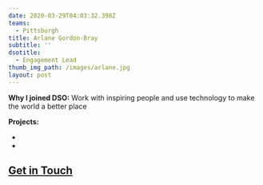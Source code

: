 ```yaml
---
date: 2020-03-29T04:03:32.398Z
teams:
  - Pittsburgh
title: Arlane Gordon-Bray
subtitle: ''
dsotitle:
  - Engagement Lead
thumb_img_path: /images/arlane.jpg
layout: post
---
```

**Why I joined DSO:** Work with inspiring people and use technology to make the world a better place

**Projects:** 

*
*

## **[Get in Touch]()**
